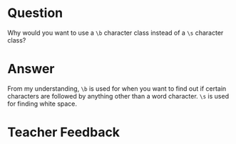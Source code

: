 # Question
Why would you want to use a `\b` character class instead of a `\s` character class?

# Answer
From my understanding, `\b` is used for when you want to find out if certain characters are followed by anything other than a word character. `\s` is used for finding white space.

# Teacher Feedback